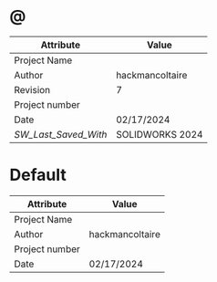 # @
| Attribute | Value |
| ---  | ---     |
| Project Name |  |
| Author | hackmancoltaire |
| Revision | 7 |
| Project number |  |
| Date | 02/17/2024 |
| _SW_Last_Saved_With_ | SOLIDWORKS 2024 |
# Default
| Attribute | Value |
| ---  | ---     |
| Project Name |  |
| Author | hackmancoltaire |
| Project number |  |
| Date | 02/17/2024 |
